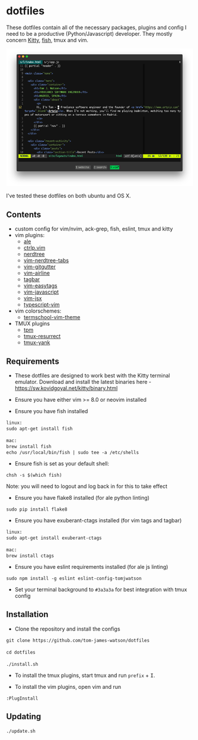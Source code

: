 # dotfiles

These dotfiles contain all of the necessary packages, plugins and config I need to be a productive (Python/Javascript) developer. They mostly concern [Kitty](https://sw.kovidgoyal.net/kitty), [fish](https://fishshell.com/), tmux and vim.

![my setup](./screenshot.png)

I've tested these dotfiles on both ubuntu and OS X.

## Contents

- custom config for vim/nvim, ack-grep, fish, eslint, tmux and kitty
- vim plugins:
  - [ale](https://github.com/w0rp/ale)
  - [ctrlp.vim](https://github.com/kien/ctrlp.vim)
  - [nerdtree](https://github.com/scrooloose/nerdtree)
  - [vim-nerdtree-tabs](https://github.com/jistr/vim-nerdtree-tabs)
  - [vim-gitgutter](https://github.com/airblade/vim-gitgutter)
  - [vim-airline](https://github.com/bling/vim-airline)
  - [tagbar](https://github.com/majutsushi/tagbar)
  - [vim-easytags](https://github.com/xolox/vim-easytags)
  - [vim-javascript](https://github.com/pangloss/vim-javascript)
  - [vim-jsx](https://github.com/mxw/vim-jsx)
  - [typescript-vim](https://github.com/leafgarland/typescript-vim)
- vim colorschemes:
  - [termschool-vim-theme](https://github.com/marcopaganini/termschool-vim-theme)
- TMUX plugins
  - [tpm](https://github.com/tmux-plugins/tpm)
  - [tmux-resurrect](https://github.com/tmux-plugins/tmux-resurrect)
  - [tmux-yank](https://github.com/tmux-plugins/tmux-yank)

## Requirements

- These dotfiles are designed to work best with the Kitty terminal emulator. Download and install the latest binaries here - https://sw.kovidgoyal.net/kitty/binary.html

- Ensure you have either vim >= 8.0 or neovim installed

- Ensure you have fish installed
```
linux:
sudo apt-get install fish

mac:
brew install fish
echo /usr/local/bin/fish | sudo tee -a /etc/shells
```
- Ensure fish is set as your default shell:
```
chsh -s $(which fish)
```
Note: you will need to logout and log back in for this to take effect

- Ensure you have flake8 installed (for ale python linting)
```
sudo pip install flake8
```
- Ensure you have exuberant-ctags installed (for vim tags and tagbar)
```
linux:
sudo apt-get install exuberant-ctags

mac:
brew install ctags
```
- Ensure you have eslint requirements installed (for ale js linting)
```
sudo npm install -g eslint eslint-config-tomjwatson
```
- Set your terminal background to `#3a3a3a` for best integration with tmux config

## Installation

- Clone the repository and install the configs
```
git clone https://github.com/tom-james-watson/dotfiles

cd dotfiles

./install.sh
```

- To install the tmux plugins, start tmux and run `prefix` + <kbd>I</kbd>.

- To install the vim plugins, open vim and run
```
:PlugInstall
```

## Updating

```
./update.sh
```
